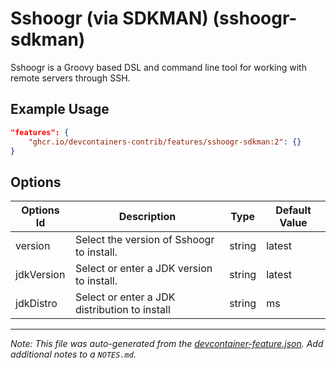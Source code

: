 
# Sshoogr (via SDKMAN) (sshoogr-sdkman)

Sshoogr is a Groovy based DSL and command line tool for working with remote
servers through SSH.

## Example Usage

```json
"features": {
    "ghcr.io/devcontainers-contrib/features/sshoogr-sdkman:2": {}
}
```

## Options

| Options Id | Description | Type | Default Value |
|-----|-----|-----|-----|
| version | Select the version of Sshoogr to install. | string | latest |
| jdkVersion | Select or enter a JDK version to install. | string | latest |
| jdkDistro | Select or enter a JDK distribution to install | string | ms |



---

_Note: This file was auto-generated from the [devcontainer-feature.json](https://github.com/devcontainers-contrib/features/blob/main/src/sshoogr-sdkman/devcontainer-feature.json).  Add additional notes to a `NOTES.md`._

